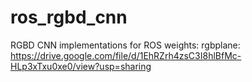 # ros_rgbd_cnn
RGBD CNN implementations for ROS
weights: 
rgbplane: https://drive.google.com/file/d/1EhRZrh4zsC3I8hlBfMc-HLp3xTxu0xe0/view?usp=sharing
